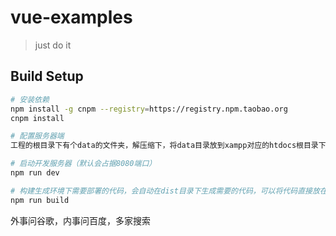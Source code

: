 # vue-examples

> just do it

## Build Setup

``` bash
# 安装依赖
npm install -g cnpm --registry=https://registry.npm.taobao.org
cnpm install

# 配置服务器端
工程的根目录下有个data的文件夹，解压缩下，将data目录放到xampp对应的htdocs根目录下，同时根据部署需要，修改连接数据库的方式

# 启动开发服务器（默认会占据8080端口）
npm run dev

# 构建生成环境下需要部署的代码，会自动在dist目录下生成需要的代码，可以将代码直接放在服务器的根目录下
npm run build

```
外事问谷歌，内事问百度，多家搜索
